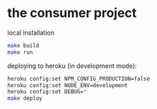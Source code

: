 # the consumer project

local installation

```bash
make build
make run
```

deploying to heroku (in development mode):

```bash
heroku config:set NPM_CONFIG_PRODUCTION=false
heroku config:set NODE_ENV=development
heroku config:set DEBUG=*
make deploy
```
